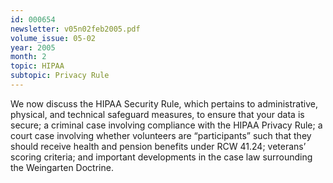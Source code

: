```yaml
---
id: 000654
newsletter: v05n02feb2005.pdf
volume_issue: 05-02
year: 2005
month: 2
topic: HIPAA
subtopic: Privacy Rule
---
```


We now discuss the HIPAA Security Rule, which pertains to administrative, physical, and technical safeguard measures, to ensure that your data is secure; a criminal case involving compliance with the HIPAA Privacy Rule; a court case involving whether volunteers are “participants” such that they should receive health and pension benefits under RCW 41.24;  veterans’ scoring criteria; and important developments in the case law surrounding the Weingarten Doctrine.